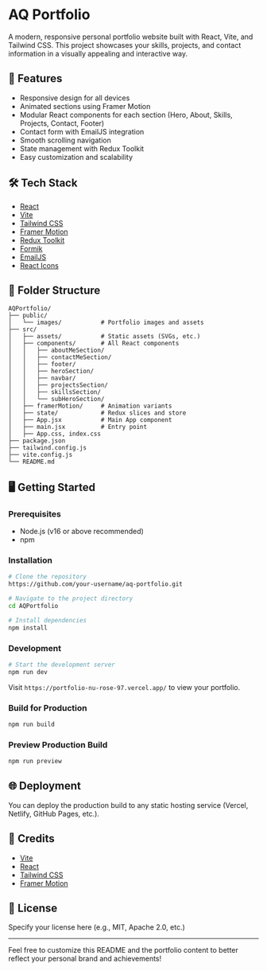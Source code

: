 # AQ Portfolio

A modern, responsive personal portfolio website built with React, Vite, and Tailwind CSS. This project showcases your skills, projects, and contact information in a visually appealing and interactive way.

## 🚀 Features
- Responsive design for all devices
- Animated sections using Framer Motion
- Modular React components for each section (Hero, About, Skills, Projects, Contact, Footer)
- Contact form with EmailJS integration
- Smooth scrolling navigation
- State management with Redux Toolkit
- Easy customization and scalability

## 🛠️ Tech Stack
- [React](https://react.dev/)
- [Vite](https://vitejs.dev/)
- [Tailwind CSS](https://tailwindcss.com/)
- [Framer Motion](https://www.framer.com/motion/)
- [Redux Toolkit](https://redux-toolkit.js.org/)
- [Formik](https://formik.org/)
- [EmailJS](https://www.emailjs.com/)
- [React Icons](https://react-icons.github.io/react-icons/)

## 📁 Folder Structure
```
AQPortfolio/
├── public/
│   └── images/           # Portfolio images and assets
├── src/
│   ├── assets/           # Static assets (SVGs, etc.)
│   ├── components/       # All React components
│   │   ├── aboutMeSection/
│   │   ├── contactMeSection/
│   │   ├── footer/
│   │   ├── heroSection/
│   │   ├── navbar/
│   │   ├── projectsSection/
│   │   ├── skillsSection/
│   │   └── subHeroSection/
│   ├── framerMotion/     # Animation variants
│   ├── state/            # Redux slices and store
│   ├── App.jsx           # Main App component
│   ├── main.jsx          # Entry point
│   ├── App.css, index.css
├── package.json
├── tailwind.config.js
├── vite.config.js
└── README.md
```

## 🖥️ Getting Started

### Prerequisites
- Node.js (v16 or above recommended)
- npm

### Installation
```bash
# Clone the repository
https://github.com/your-username/aq-portfolio.git

# Navigate to the project directory
cd AQPortfolio

# Install dependencies
npm install
```

### Development
```bash
# Start the development server
npm run dev
```
Visit `https://portfolio-nu-rose-97.vercel.app/` to view your portfolio.

### Build for Production
```bash
npm run build
```

### Preview Production Build
```bash
npm run preview
```

## 🌐 Deployment
You can deploy the production build to any static hosting service (Vercel, Netlify, GitHub Pages, etc.).

## 🙏 Credits
- [Vite](https://vitejs.dev/)
- [React](https://react.dev/)
- [Tailwind CSS](https://tailwindcss.com/)
- [Framer Motion](https://www.framer.com/motion/)

## 📄 License
Specify your license here (e.g., MIT, Apache 2.0, etc.)

---
Feel free to customize this README and the portfolio content to better reflect your personal brand and achievements!
